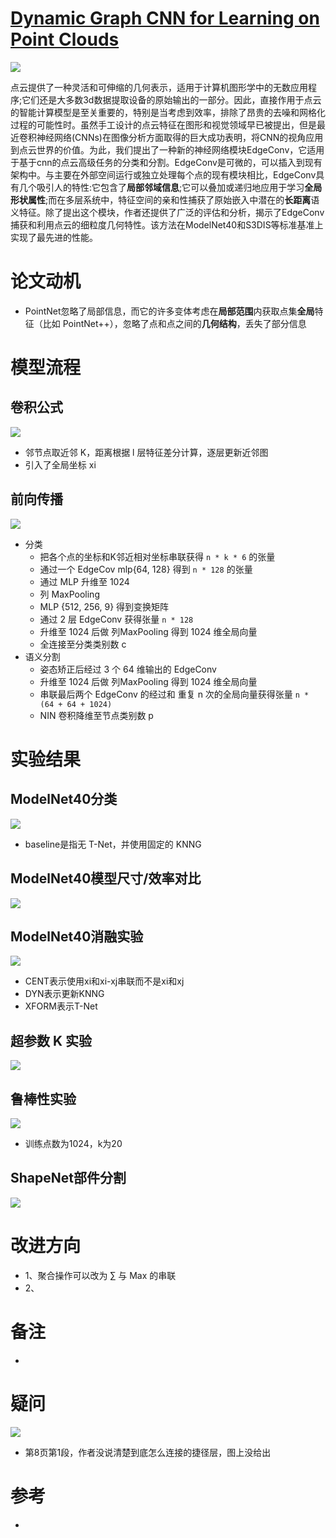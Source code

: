 # [Dynamic Graph CNN for Learning on Point Clouds](https://arxiv.org/pdf/1801.07829.pdf)
![](模型.png)

点云提供了一种灵活和可伸缩的几何表示，适用于计算机图形学中的无数应用程序;它们还是大多数3d数据提取设备的原始输出的一部分。因此，直接作用于点云的智能计算模型是至关重要的，特别是当考虑到效率，排除了昂贵的去噪和网格化过程的可能性时。虽然手工设计的点云特征在图形和视觉领域早已被提出，但是最近卷积神经网络(CNNs)在图像分析方面取得的巨大成功表明，将CNN的视角应用到点云世界的价值。为此，我们提出了一种新的神经网络模块EdgeConv，它适用于基于cnn的点云高级任务的分类和分割。EdgeConv是可微的，可以插入到现有架构中。与主要在外部空间运行或独立处理每个点的现有模块相比，EdgeConv具有几个吸引人的特性:它包含了**局部邻域信息**;它可以叠加或递归地应用于学习**全局形状属性**;而在多层系统中，特征空间的亲和性捕获了原始嵌入中潜在的**长距离**语义特征。除了提出这个模块，作者还提供了广泛的评估和分析，揭示了EdgeConv捕获和利用点云的细粒度几何特性。该方法在ModelNet40和S3DIS等标准基准上实现了最先进的性能。

# 论文动机
- PointNet忽略了局部信息，而它的许多变体考虑在**局部范围**内获取点集**全局**特征（比如 PointNet++），忽略了点和点之间的**几何结构**，丢失了部分信息
# 模型流程
## 卷积公式
![](卷积公式.png)
- 邻节点取近邻 K，距离根据 l 层特征差分计算，逐层更新近邻图
- 引入了全局坐标 xi
## 前向传播
![](网络架构.png)
- 分类
  - 把各个点的坐标和K邻近相对坐标串联获得 `n * k * 6` 的张量
  - 通过一个 EdgeCov mlp{64, 128} 得到 `n * 128` 的张量
  - 通过 MLP 升维至 1024
  - 列 MaxPooling
  - MLP {512, 256, 9} 得到变换矩阵
  - 通过 2 层 EdgeConv 获得张量 `n * 128`
  - 升维至 1024 后做 列MaxPooling 得到 1024 维全局向量
  - 全连接至分类类别数 c
- 语义分割
  - 姿态矫正后经过 3 个 64 维输出的 EdgeConv
  - 升维至 1024 后做 列MaxPooling 得到 1024 维全局向量
  - 串联最后两个 EdgeConv 的经过和 重复 n 次的全局向量获得张量 `n * (64 + 64 + 1024)`
  - NIN 卷积降维至节点类别数 p
# 实验结果
## ModelNet40分类
![](实验1.png)
- baseline是指无 T-Net，并使用固定的 KNNG
## ModelNet40模型尺寸/效率对比
![](实验2.png)
## ModelNet40消融实验
![](实验3.png)
- CENT表示使用xi和xi-xj串联而不是xi和xj
- DYN表示更新KNNG
- XFORM表示T-Net
## 超参数 K 实验
![](实验4.png)
## 鲁棒性实验
![](鲁棒性实验.png)
- 训练点数为1024，k为20
## ShapeNet部件分割
![](实验5.png)
# 改进方向
- 1、聚合操作可以改为 ∑ 与 Max 的串联
- 2、
# 备注
- 
# 疑问
![](疑问1.png)
- 第8页第1段，作者没说清楚到底怎么连接的捷径层，图上没给出
# 参考
- 
